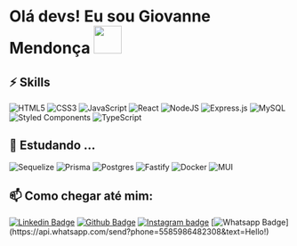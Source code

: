 # Olá devs! Eu sou Giovanne Mendonça <img src="https://github.com/TheDudeThatCode/TheDudeThatCode/blob/master/Assets/Developer.gif" width="50px">

## ⚡ Skills
![HTML5](https://img.shields.io/badge/html5-%23E34F26.svg?style=for-the-badge&logo=html5&logoColor=white)
![CSS3](https://img.shields.io/badge/css3-%231572B6.svg?style=for-the-badge&logo=css3&logoColor=white)
![JavaScript](https://img.shields.io/badge/javascript-%23323330.svg?style=for-the-badge&logo=javascript&logoColor=%23F7DF1E)
![React](https://img.shields.io/badge/react-%2320232a.svg?style=for-the-badge&logo=react&logoColor=%2361DAFB)
![NodeJS](https://img.shields.io/badge/node.js-6DA55F?style=for-the-badge&logo=node.js&logoColor=white)
![Express.js](https://img.shields.io/badge/express.js-%23404d59.svg?style=for-the-badge&logo=express&logoColor=%2361DAFB)
![MySQL](https://img.shields.io/badge/mysql-%2300f.svg?style=for-the-badge&logo=mysql&logoColor=white)
![Styled Components](https://img.shields.io/badge/styled--components-DB7093?style=for-the-badge&logo=styled-components&logoColor=white)
![TypeScript](https://img.shields.io/badge/typescript-%23007ACC.svg?style=for-the-badge&logo=typescript&logoColor=white)


## 🌱 Estudando ...
![Sequelize](https://img.shields.io/badge/Sequelize-52B0E7?style=for-the-badge&logo=Sequelize&logoColor=white)
![Prisma](https://img.shields.io/badge/Prisma-3982CE?style=for-the-badge&logo=Prisma&logoColor=white)
![Postgres](https://img.shields.io/badge/postgres-%23316192.svg?style=for-the-badge&logo=postgresql&logoColor=white)
![Fastify](https://img.shields.io/badge/fastify-%23000000.svg?style=for-the-badge&logo=fastify&logoColor=white)
![Docker](https://img.shields.io/badge/docker-%230db7ed.svg?style=for-the-badge&logo=docker&logoColor=white)
![MUI](https://img.shields.io/badge/MUI-%230081CB.svg?style=for-the-badge&logo=mui&logoColor=white)



## 📫 Como chegar até mim:

[![Linkedin Badge](https://img.shields.io/badge/-LinkedIn-blue?style=flat-square&logo=Linkedin&logoColor=white&link=https://www.linkedin.com/in/giovanne-mendonca-5861941a6/)](https://www.linkedin.com/in/giovanne-mendonca-5861941a6/)
[![Github Badge](https://img.shields.io/badge/-Github-000?style=flat-square&logo=Github&logoColor=white&link=https://github.com/giovannemendonca)](https://github.com/giovannemendonca)
[![Instagram badge](https://img.shields.io/badge/-Instagram-dc5273?style=flat-square&logo=Instagram&logoColor=white&link=https://www.instagram.com/giovannemendonca)](https://www.instagram.com/giovannemendonca)
[![Whatsapp Badge](https://img.shields.io/badge/-Whatsapp-4CA143?style=flat-square&labelColor=4CA143&logo=whatsapp&logoColor=white&link=https://api.whatsapp.com/send?phone=5585986482308&text=Hello!)](https://api.whatsapp.com/send?phone=5585986482308&text=Hello!)
